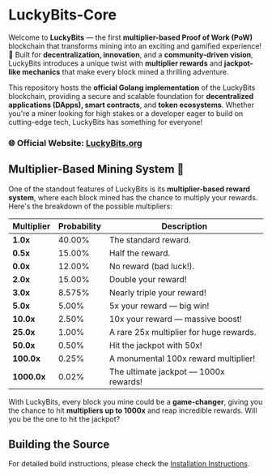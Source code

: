 # LuckyBits-Core
Welcome to **LuckyBits** — the first **multiplier-based Proof of Work (PoW)** blockchain that transforms mining into an exciting and gamified experience! 🎰 Built for **decentralization, innovation**, and a **community-driven vision**, LuckyBits introduces a unique twist with **multiplier rewards** and **jackpot-like mechanics** that make every block mined a thrilling adventure.

This repository hosts the **official Golang implementation** of the LuckyBits blockchain, providing a secure and scalable foundation for **decentralized applications (DApps), smart contracts**, and **token ecosystems**. Whether you're a miner looking for high stakes or a developer eager to build on cutting-edge tech, LuckyBits has something for everyone!

### 🌐 Official Website: [LuckyBits.org](https://luckybits.org/)

## Multiplier-Based Mining System 🎲
One of the standout features of LuckyBits is its **multiplier-based reward system**, where each block mined has the chance to multiply your rewards. Here's the breakdown of the possible multipliers:

| Multiplier | Probability  | Description                             |
|------------|--------------|-----------------------------------------|
| **1.0x**   | 40.00%       | The standard reward.                    |
| **0.5x**   | 15.00%       | Half the reward.                        |
| **0.0x**   | 12.00%       | No reward (bad luck!).                  |
| **2.0x**   | 15.00%       | Double your reward!                     |
| **3.0x**   | 8.575%       | Nearly triple your reward!              |
| **5.0x**   | 5.00%        | 5x your reward — big win!               |
| **10.0x**  | 2.50%        | 10x your reward — massive boost!        |
| **25.0x**  | 1.00%        | A rare 25x multiplier for huge rewards. |
| **50.0x**  | 0.50%        | Hit the jackpot with 50x!               |
| **100.0x** | 0.25%        | A monumental 100x reward multiplier!    |
| **1000.0x**| 0.02%        | The ultimate jackpot — 1000x rewards!   |

With LuckyBits, every block you mine could be a **game-changer**, giving you the chance to hit **multipliers up to 1000x** and reap incredible rewards. Will you be the one to hit the jackpot?

## Building the Source

For detailed build instructions, please check the [Installation Instructions](https://geth.ethereum.org/docs/getting-started/installing-geth).


